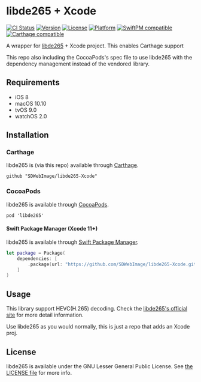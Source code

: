 # libde265 + Xcode

[![CI Status](http://img.shields.io/travis/SDWebImage/libde265-Xcode.svg?style=flat)](https://travis-ci.org/SDWebImage/libde265-Xcode)
[![Version](https://img.shields.io/cocoapods/v/libde265.svg?style=flat)](http://cocoapods.org/pods/libde265)
[![License](https://img.shields.io/cocoapods/l/libde265.svg?style=flat)](http://cocoapods.org/pods/libde265)
[![Platform](https://img.shields.io/cocoapods/p/libde265.svg?style=flat)](http://cocoapods.org/pods/libde265)
[![SwiftPM compatible](https://img.shields.io/badge/SwiftPM-compatible-brightgreen.svg?style=flat)](https://swift.org/package-manager/)
[![Carthage compatible](https://img.shields.io/badge/Carthage-compatible-4BC51D.svg?style=flat)](https://github.com/SDWebImage/libde265-Xcode)

A wrapper for [libde265](https://github.com/strukturag/libde265) + Xcode project.
This enables Carthage support

This repo also including the CocoaPods's spec file to use libde265 with the dependency management instead of the vendored library.

## Requirements

+ iOS 8
+ macOS 10.10
+ tvOS 9.0
+ watchOS 2.0

## Installation

### Carthage

libde265 is (via this repo) available through [Carthage](https://github.com/Carthage/Carthage).

```
github "SDWebImage/libde265-Xcode"
```

### CocoaPods

libde265 is available through [CocoaPods](https://github.com/CocoaPods/CocoaPods).

```
pod 'libde265'
```

#### Swift Package Manager (Xcode 11+)

libde265 is available through [Swift Package Manager](https://swift.org/package-manager).

```swift
let package = Package(
    dependencies: [
        .package(url: "https://github.com/SDWebImage/libde265-Xcode.git", from: "1.0.6")
    ]
)
```

## Usage

This library support HEVC(H.265) decoding. Check the [libde265's official site](https://www.libde265.org/) for more detail information.

Use libde265 as you would normally, this is just a repo that adds an Xcode proj.

## License

libde265 is available under the GNU Lesser General Public License. See [the LICENSE file](https://github.com/strukturag/libde265/blob/master/COPYING) for more info.



